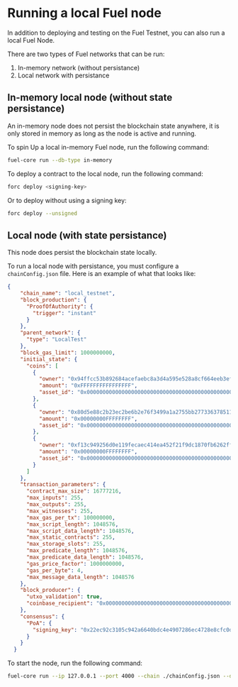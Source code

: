 # Running a local Fuel node

In addition to deploying and testing on the Fuel Testnet, you can also run a local Fuel Node.

There are two types of Fuel networks that can be run:

1. In-memory network (without persistance)
2. Local network with persistance

## In-memory local node (without state persistance)

An in-memory node does not persist the blockchain state anywhere, it is only stored in memory as long as the node is active and running.

To spin Up a local in-memory Fuel node, run the following command:

```sh
fuel-core run --db-type in-memory
```

To deploy a contract to the local node, run the following command:

```sh
forc deploy <signing-key>
```

Or to deploy without using a signing key:

```sh
forc deploy --unsigned
```

## Local node (with state persistance)

This node does persist the blockchain state locally.

To run a local node with persistance, you must configure a `chainConfig.json` file. Here is an example of what that looks like:

```json
{
    "chain_name": "local_testnet",
    "block_production": {
      "ProofOfAuthority": {
        "trigger": "instant"
      }
    },
    "parent_network": {
      "type": "LocalTest"
    },
    "block_gas_limit": 1000000000,
    "initial_state": {
      "coins": [
        {
          "owner": "0x94ffcc53b892684acefaebc8a3d4a595e528a8cf664eeb3ef36f1020b0809d0d",
          "amount": "0xFFFFFFFFFFFFFFFF",
          "asset_id": "0x0000000000000000000000000000000000000000000000000000000000000000"
        },
        {
          "owner": "0x80d5e88c2b23ec2be6b2e76f3499a1a2755bb2773363785111a719513fb57b8e",
          "amount": "0x00000000FFFFFFFF",
          "asset_id": "0x0000000000000000000000000000000000000000000000000000000000000000"
        },
        {
          "owner": "0xf13c949256d0e119fecaec414ea452f21f9dc1870fb6262ff53b37c32cab4749",
          "amount": "0x00000000FFFFFFFF",
          "asset_id": "0x0000000000000000000000000000000000000000000000000000000000000000"
        }
      ]
    },
    "transaction_parameters": {
      "contract_max_size": 16777216,
      "max_inputs": 255,
      "max_outputs": 255,
      "max_witnesses": 255,
      "max_gas_per_tx": 100000000,
      "max_script_length": 1048576,
      "max_script_data_length": 1048576,
      "max_static_contracts": 255,
      "max_storage_slots": 255,
      "max_predicate_length": 1048576,
      "max_predicate_data_length": 1048576,
      "gas_price_factor": 1000000000,
      "gas_per_byte": 4,
      "max_message_data_length": 1048576
    },
    "block_producer": {
      "utxo_validation": true,
      "coinbase_recipient": "0x0000000000000000000000000000000000000000000000000000000000000000"
    },
    "consensus": {
      "PoA": {
        "signing_key": "0x22ec92c3105c942a6640bdc4e4907286ec4728e8cfc0d8ac59aad4d8e1ccaefb"
      }
    }
  }
  ```

  To start the node, run the following command:

```sh
fuel-core run --ip 127.0.0.1 --port 4000 --chain ./chainConfig.json --db-path ./.fueldb
```
